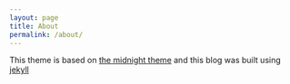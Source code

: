 ```yaml
---
layout: page
title: About
permalink: /about/
---
```


This theme is based on [the midnight theme](https://github.com/mattgraham/midnight) and this blog was built using [jekyll](http://jekyllrb.com/)
